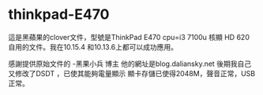 # thinkpad-E470
這是黑蘋果的clover文件，型號是ThinkPad E470  cpu=i3 7100u  核顯 HD 620  自用的文件。我在10.15.4  和10.13.6上都可以成功應用。

感謝提供原始文件的 -黑果小兵 博主 他的網址是blog.daliansky.net  後期我自己又修改了DSDT ，已使其能夠電量顯示 顯卡存儲已使得2048M，聲音正常，USB正常。
